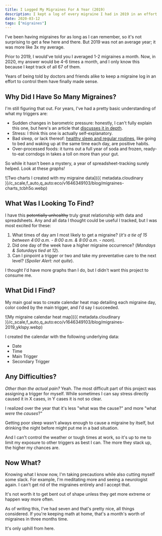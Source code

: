 ```yaml
---
title: I Logged My Migraines For A Year (2019)
description: I kept a log of every migraine I had in 2019 in an effort to better understand my triggers and reduce their frequency.
date: 2020-03-12
tags: ["migraines"]
---
```


I've been having migraines for as long as I can remember, so it's not surprising to get a few here and there. But 2019 was not an average year; it was more like 3x my average.

Prior to 2019, I would've told you I averaged 1-2 migraines a month. Now, in 2020, my answer would be 4-6 times a month, and I only know this because I kept track of all 67 of them.

Years of being told by doctors and friends alike to keep a migraine log in an effort to control them have finally made sense.

## Why Did I Have So Many Migraines?

I'm still figuring that out. For years, I've had a pretty basic understanding of what my triggers are:

- Sudden changes in barometric pressure: honestly, I can't fully explain this one, but here's an article that [discusses it in depth](https://blog.themigrainereliefcenter.com/barometric-pressure-and-migraines-what-you-need-to-know).
- Stress: I think this one is actually self-explanatory.
- Bad sleep, or lack thereof: [healthy sleep and regular routines](https://americanmigrainefoundation.org/resource-library/sleep/), like going to bed and waking up at the same time each day, are positive habits.
- Over-processed foods: it turns out a full year of soda and frozen, ready-to-eat corndogs in takes a toll on more than your gut.

So while it hasn't been a mystery, a year of spreadsheet-tracking surely helped. Look at these _graphs!_

![Two charts I created with my migraine data]({{ metadata.cloudinary }}/c_scale,f_auto,q_auto:eco/v1646349103/blog/migraines-charts_tcbh5o.webp)

## What Was I Looking To Find?

I have this ~~potentially unhealthy~~ truly great relationship with data and spreadsheets. Any and all data I thought could be useful I tracked, but I was most excited for these:

1. What times of day am I most likely to get a migraine? (_it's a tie of 15 between 4:00 a.m. - 8:00 a.m. & 8:00 a.m. - noon_).
2. Did one day of the week have a higher migraine occurrence? (_Mondays & Saturdays tied at 12_).
3. Can I pinpoint a trigger or two and take my preventative care to the next level? (_Spoiler Alert: not quite_).

I thought I'd have more graphs than I do, but I didn't want this project to consume me.

## What Did I Find?

My main goal was to create calendar heat map detailing each migraine day, color coded by the main trigger, and I'd say I succeeded.

![My migraine calendar heat map]({{ metadata.cloudinary }}/c_scale,f_auto,q_auto:eco/v1646349103/blog/migraines-2019_yklspy.webp)

I created the calendar with the following underlying data:

- Date
- Time
- Main Trigger
- Secondary Trigger

## Any Difficulties?

_Other than the actual pain?_ Yeah. The most difficult part of this project was assigning a trigger for myself. While sometimes I can say stress directly caused it in X cases, in Y cases it is not so clear.

I realized over the year that it's less "what was the cause?" and more "what _were_ the _causes_?"

Getting poor sleep wasn't always enough to cause a migraine by itself, but drinking the night before might put me in a bad situation.

And I can't control the weather or tough times at work, so it's up to me to limit my exposure to other triggers as best I can. The more they stack up, the higher my chances are.

## Now What?

Knowing what I know now, I'm taking precautions while also cutting myself some slack. For example, I'm meditating more and seeing a neurologist again. I can't get rid of the migraines entirely and I accept that.

It's not worth it to get bent out of shape unless they get more extreme or happen way more often.

As of writing this, I've had seven and that's pretty nice, all things considered. If you're keeping math at home, that's a month's worth of migraines in three months time.

It's only uphill from here.
